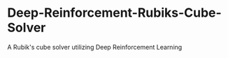 # Deep-Reinforcement-Rubiks-Cube-Solver
A Rubik's cube solver utilizing Deep Reinforcement Learning
